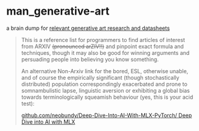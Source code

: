 # man_generative-art


a brain dump for [relevant generative art research and datasheets
](https://github.com/exdysa/man_generative-art/wiki)

> This is a reference list for programmers to find articles of interest from ARXIV ~~(pronounced arZIV!!)~~ and pinpoint exact formula and techniques, though it may also be good for winning arguments and persuading people into believing you know something.
>
> An alternative Non-Arxiv link for the bored, ESL, otherwise unable, and of course the empirically significant (though stochastically distributed) population correspondingly exacerbated and prone to somnambulistic lapse, linguistic aversion or exhibiting a global bias towards terminologically squeamish behaviour (yes, this is your acid test):
>
> [github.com/neobundy/Deep-Dive-Into-AI-With-MLX-PyTorch/ Deep Dive into AI with MLX](https://github.com/neobundy/Deep-Dive-Into-AI-With-MLX-PyTorch/tree/master/deep-dives)
>
